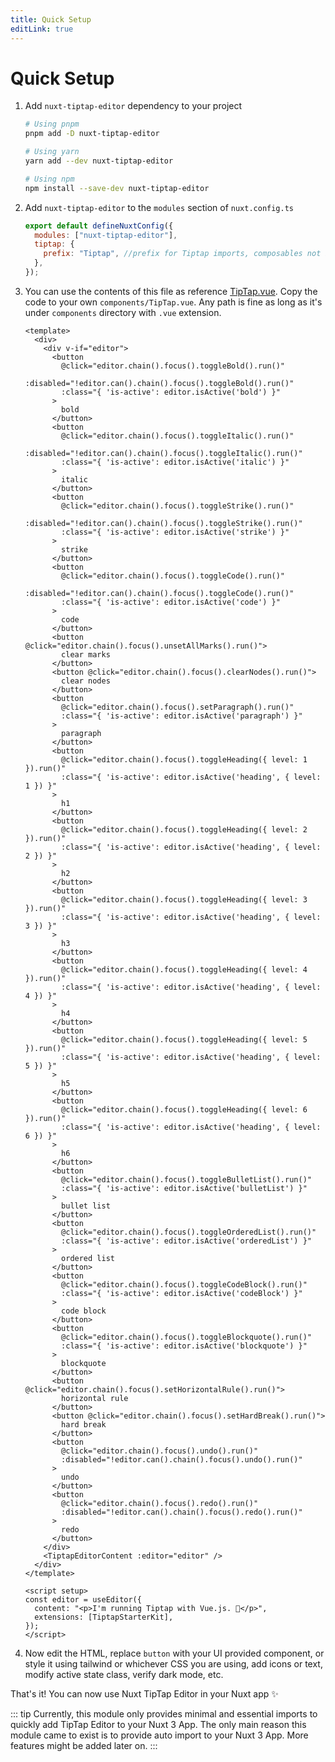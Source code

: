 ```yaml
---
title: Quick Setup
editLink: true
---
```


# Quick Setup

1. Add `nuxt-tiptap-editor` dependency to your project

   ```bash
   # Using pnpm
   pnpm add -D nuxt-tiptap-editor

   # Using yarn
   yarn add --dev nuxt-tiptap-editor

   # Using npm
   npm install --save-dev nuxt-tiptap-editor
   ```

2. Add `nuxt-tiptap-editor` to the `modules` section of `nuxt.config.ts`

    ```js
    export default defineNuxtConfig({
      modules: ["nuxt-tiptap-editor"],
      tiptap: {
        prefix: "Tiptap", //prefix for Tiptap imports, composables not included
      },
    });
    ```

3. You can use the contents of this file as reference [TipTap.vue](/playground/components/TipTap.vue). Copy the code to your own `components/TipTap.vue`. Any path is fine as long as it's under `components` directory with `.vue` extension.

    ```vue
    <template>
      <div>
        <div v-if="editor">
          <button
            @click="editor.chain().focus().toggleBold().run()"
            :disabled="!editor.can().chain().focus().toggleBold().run()"
            :class="{ 'is-active': editor.isActive('bold') }"
          >
            bold
          </button>
          <button
            @click="editor.chain().focus().toggleItalic().run()"
            :disabled="!editor.can().chain().focus().toggleItalic().run()"
            :class="{ 'is-active': editor.isActive('italic') }"
          >
            italic
          </button>
          <button
            @click="editor.chain().focus().toggleStrike().run()"
            :disabled="!editor.can().chain().focus().toggleStrike().run()"
            :class="{ 'is-active': editor.isActive('strike') }"
          >
            strike
          </button>
          <button
            @click="editor.chain().focus().toggleCode().run()"
            :disabled="!editor.can().chain().focus().toggleCode().run()"
            :class="{ 'is-active': editor.isActive('code') }"
          >
            code
          </button>
          <button @click="editor.chain().focus().unsetAllMarks().run()">
            clear marks
          </button>
          <button @click="editor.chain().focus().clearNodes().run()">
            clear nodes
          </button>
          <button
            @click="editor.chain().focus().setParagraph().run()"
            :class="{ 'is-active': editor.isActive('paragraph') }"
          >
            paragraph
          </button>
          <button
            @click="editor.chain().focus().toggleHeading({ level: 1 }).run()"
            :class="{ 'is-active': editor.isActive('heading', { level: 1 }) }"
          >
            h1
          </button>
          <button
            @click="editor.chain().focus().toggleHeading({ level: 2 }).run()"
            :class="{ 'is-active': editor.isActive('heading', { level: 2 }) }"
          >
            h2
          </button>
          <button
            @click="editor.chain().focus().toggleHeading({ level: 3 }).run()"
            :class="{ 'is-active': editor.isActive('heading', { level: 3 }) }"
          >
            h3
          </button>
          <button
            @click="editor.chain().focus().toggleHeading({ level: 4 }).run()"
            :class="{ 'is-active': editor.isActive('heading', { level: 4 }) }"
          >
            h4
          </button>
          <button
            @click="editor.chain().focus().toggleHeading({ level: 5 }).run()"
            :class="{ 'is-active': editor.isActive('heading', { level: 5 }) }"
          >
            h5
          </button>
          <button
            @click="editor.chain().focus().toggleHeading({ level: 6 }).run()"
            :class="{ 'is-active': editor.isActive('heading', { level: 6 }) }"
          >
            h6
          </button>
          <button
            @click="editor.chain().focus().toggleBulletList().run()"
            :class="{ 'is-active': editor.isActive('bulletList') }"
          >
            bullet list
          </button>
          <button
            @click="editor.chain().focus().toggleOrderedList().run()"
            :class="{ 'is-active': editor.isActive('orderedList') }"
          >
            ordered list
          </button>
          <button
            @click="editor.chain().focus().toggleCodeBlock().run()"
            :class="{ 'is-active': editor.isActive('codeBlock') }"
          >
            code block
          </button>
          <button
            @click="editor.chain().focus().toggleBlockquote().run()"
            :class="{ 'is-active': editor.isActive('blockquote') }"
          >
            blockquote
          </button>
          <button @click="editor.chain().focus().setHorizontalRule().run()">
            horizontal rule
          </button>
          <button @click="editor.chain().focus().setHardBreak().run()">
            hard break
          </button>
          <button
            @click="editor.chain().focus().undo().run()"
            :disabled="!editor.can().chain().focus().undo().run()"
          >
            undo
          </button>
          <button
            @click="editor.chain().focus().redo().run()"
            :disabled="!editor.can().chain().focus().redo().run()"
          >
            redo
          </button>
        </div>
        <TiptapEditorContent :editor="editor" />
      </div>
    </template>

    <script setup>
    const editor = useEditor({
      content: "<p>I'm running Tiptap with Vue.js. 🎉</p>",
      extensions: [TiptapStarterKit],
    });
    </script>
    ```

4. Now edit the HTML, replace `button` with your UI provided component, or style it using tailwind or whichever CSS you are using, add icons or text, modify active state class, verify dark mode, etc.

That's it! You can now use Nuxt TipTap Editor in your Nuxt app ✨

::: tip
Currently, this module only provides minimal and essential imports to quickly add TipTap Editor to your Nuxt 3 App. The only main reason this module came to exist is to provide auto import to your Nuxt 3 App. More features might be added later on.
:::